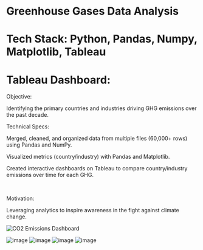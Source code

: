 # Greenhouse Gases Data Analysis
# Tech Stack: Python, Pandas, Numpy, Matplotlib, Tableau
# Tableau Dashboard: 
Objective:

Identifying the primary countries and industries driving GHG emissions over the past decade.​

Technical Specs:

Merged, cleaned, and organized data from multiple files (60,000+ rows) using Pandas and NumPy.

Visualized metrics (country/industry) with Pandas and Matplotlib.

Created interactive dashboards on Tableau to compare country/industry emissions over time for each GHG.

​

Motivation:

Leveraging analytics to inspire awareness in the fight against climate change.


![CO2 Emissions Dashboard](https://github.com/HusainMiyala/Greenhouse-Gases/assets/98285048/19b58894-d7e6-4704-bf99-0133581e0242)

![image](https://github.com/HusainMiyala/Greenhouse-Gases/assets/98285048/384f44f7-6cbd-4bfd-970b-a3950bad1880)
![image](https://github.com/HusainMiyala/Greenhouse-Gases/assets/98285048/e5ccbddf-69f6-4042-9f91-eb35bf256641)
![image](https://github.com/HusainMiyala/Greenhouse-Gases/assets/98285048/c24d1e2b-6cef-4e62-9c58-c4b0aef51d68)
![image](https://github.com/HusainMiyala/Greenhouse-Gases/assets/98285048/7aa288a2-b0a8-4ac5-b7ac-e359210b8a31)
